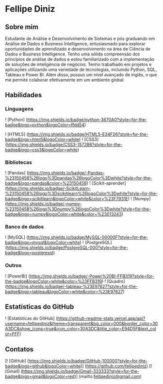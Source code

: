 # Fellipe Diniz

## Sobre mim

Estudante de Análise e Desenvolvimento de Sistemas e pós graduando em Análise de Dados e Business Intelligence, entusiasmado para explorar oportunidades de aprendizado e desenvolvimento na área de Ciência de Dados e Business Intelligence. Tenho uma sólida compreensão dos princípios de análise de dados e estou familiarizado com a implementação de soluções de inteligência de negócios. Tenho trabalhado em projetos e aplicações utilizando uma variedade de tecnologias, incluindo Python, SQL, Tableau e Power BI. Além disso, possuo um nível avançado de inglês, o que me permite colaborar efetivamente em um ambiente global.

## Habilidades

### Linguagens
! [Python] (https://img.shields.io/badge/python-3670A0?style=for-the-badge&logo=python&logoColor=ffdd54)


! [HTML5] (https://img.shields.io/badge/HTML5-E34F26?style=for-the-badge&logo=html5&logoColor=white)
! [CSS3] (https://img.shields.io/badge/CSS3-1572B6?style=for-the-badge&logo=css3&logoColor=white)

### Bibliotecas
! [Pandas] (https://img.shields.io/badge/-Pandas-%23150458%26logo%3Dpandas%26logoColor%3Dwhite?style=for-the-badge&logo=pandas&color=%23150458)
! [Scikit-aprender] (https://img.shields.io/badge/-ScikitLearn-%23150458%26logo%3Dscikitlearn%26logoColor%3Dwhite?style=for-the-badge&logo=scikitlearn&logoColor=white&color=%23F7931E)
! [Numpy] (https://img.shields.io/badge/-numpy-%23150458%26logo%3Dnumpy%26logoColor%3Dwhite?style=for-the-badge&logo=numpy&logoColor=white&color=%23013243)

### Banco de dados
! [MySQL] (https://img.shields.io/badge/MySQL-00000F?style=for-the-badge&logo=mysql&logoColor=white)
! [PostgreSQL] (https://img.shields.io/badge/PostgreSQL-000?style=for-the-badge&logo=postgresql)

### Outros

! [PowerBi] (https://img.shields.io/badge/-Power%20BI-FFB319?style=for-the-badge&logoColor=white&color=%23FFB319)
! [Quadro] (https://img.shields.io/badge/-tableau-%23E97627?style=for-the-badge&logo=tableau&logoColor=white&color=%23E97627)


## Estatísticas do GitHub

! [Estatísticas do GitHub] (https://github-readme-stats.vercel.app/api?username=fellipediniz&theme=transparent&bg_color=000&border_color=30A3DC&show_icons=true&icon_color=30A3DC&title_color=E94D5F&text_color=FFF)


## Contatos

[! [GitHub] (https://img.shields.io/badge/GitHub-100000?style=for-the-badge&logo=github&logoColor=white)] (https://github.com/fellipediniz)
[! [Gmail] (https://img.shields.io/badge/Gmail-333333?style=for-the-badge&logo=gmail&logoColor=red)] (mailto:fellipediniz@gmail.com)
